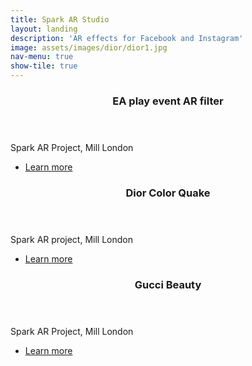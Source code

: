 ```yaml
---
title: Spark AR Studio
layout: landing
description: 'AR effects for Facebook and Instagram'
image: assets/images/dior/dior1.jpg
nav-menu: true
show-tile: true
---
```


<!-- Main -->
<div id="main">


<!-- Two -->
<section id="two" class="spotlights">
	<section>
		<a href="{% post_url 2019-4-28-anthem %}" class="image" style="background: url('assets/images/anthem/anthem_cover2.jpg') no-repeat center center; background-size: cover">
		</a>
		<div class="content">
			<div class="inner">
				<header class="major">
					<h3>EA play event AR filter</h3>
				</header>
				<p>Spark AR Project, Mill London</p>
				<ul class="actions">
					<li><a href="{% post_url 2019-4-28-anthem %}" class="button">Learn more</a></li>
				</ul>
			</div>
		</div>
	</section>
	<section>
		<a href="{% post_url 2019-4-29-dior %}" class="image" style="background: url('assets/images/dior/dior1.jpg') no-repeat center center; background-size: cover">
		</a>
		<div class="content">
			<div class="inner">
				<header class="major">
					<h3>Dior Color Quake</h3>
				</header>
				<p>
				Spark AR project, Mill London
				</p>
				<ul class="actions">
					<li><a href="{% post_url 2019-4-29-dior %}" class="button">Learn more</a></li>
				</ul>
			</div>
		</div>
	</section>
	<section>
		<a href="{% post_url 2019-5-1-gucci %}" class="image" style="background: url('assets/images/gucci/gucci_1.png') no-repeat center center; background-size: cover">
		</a>
		<div class="content">
			<div class="inner">
				<header class="major">
					<h3>Gucci Beauty</h3>
				</header>
				<p>Spark AR Project, Mill London</p>
				<ul class="actions">
					<li><a href="{% post_url 2019-5-1-gucci %}" class="button">Learn more</a></li>
				</ul>
			</div>
		</div>
	</section>	
	<!--<section>
		<a href="generic.html" class="image">
			<img src="assets/images/pic10.jpg" alt="" data-position="25% 25%" />
		</a>
		<div class="content">
			<div class="inner">
				<header class="major">
					<h3>Sed nunc ligula</h3>
				</header>
				<p>Nullam et orci eu lorem consequat tincidunt vivamus et sagittis magna sed nunc rhoncus condimentum sem. In efficitur ligula tate urna. Maecenas massa sed magna lacinia magna pellentesque lorem ipsum dolor. Nullam et orci eu lorem consequat tincidunt. Vivamus et sagittis tempus.</p>
				<ul class="actions">
					<li><a href="generic.html" class="button">Learn more</a></li>
				</ul>
			</div>
		</div>
	</section> -->
</section>

<!-- Three -->
<!-- <section id="three">
	<div class="inner">
		<header class="major">
			<h2>Massa libero</h2>
		</header>
		<p>Nullam et orci eu lorem consequat tincidunt vivamus et sagittis libero. Mauris aliquet magna magna sed nunc rhoncus pharetra. Pellentesque condimentum sem. In efficitur ligula tate urna. Maecenas laoreet massa vel lacinia pellentesque lorem ipsum dolor. Nullam et orci eu lorem consequat tincidunt. Vivamus et sagittis libero. Mauris aliquet magna magna sed nunc rhoncus amet pharetra et feugiat tempus.</p>
		<ul class="actions">
			<li><a href="generic.html" class="button next">Get Started</a></li>
		</ul>
	</div>
</section> -->

</div>
